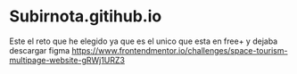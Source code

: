 # Subirnota.gitihub.io

Este el reto que he elegido ya que es el unico que esta en free+ y dejaba descargar figma
https://www.frontendmentor.io/challenges/space-tourism-multipage-website-gRWj1URZ3
